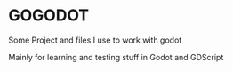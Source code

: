 # GOGODOT
Some Project and files I use to work with godot

Mainly for learning and testing stuff in Godot and GDScript
